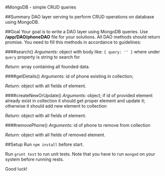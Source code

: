 #MongoDB - simple CRUD queries

##Summary
DAO layer serving to perform CRUD operations on database using MongoDB.

##Goal
Your goal is to write a DAO layer using MongoDB queries. Use **/app/DAO/phoneDAO** file for your solutions. All DAO methods should return promise. You need to fill this methods in accordance to guidelines:

####search()
*Arguments:* object with body like: `{ query: '' }` where under `query` property is string to search for

*Return:* array containing all founded data.

####getDetails()
*Arguments:* id of phone existing in collection;

*Return:* object with all fields of element.

####createNewOrUpdate()
*Arguments:* object; if id of provided element already exist in collection it should get proper element and update it; otherwise it should add new element to collection

*Return:* object with all fields of element.

####removePhone()
*Arguments:* id of phone to remove from collection

*Return:* object with all fields of removed element.



##Setup
Run `npm install` before start.

Run `grunt test` to run unit tests. Note that you have to run `mongod` on your system before running rests.

 
 
 Good luck!